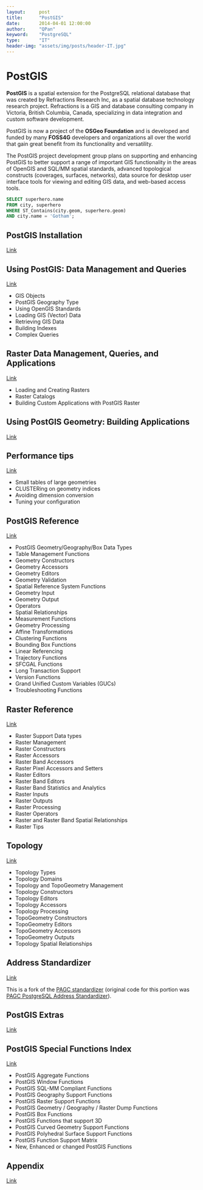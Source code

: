 ```yaml
---
layout:     post
title:      "PostGIS"
date:       2014-04-01 12:00:00
author:     "QPan"
keyword:    "PostgreSQL"
type:       "IT"
header-img: "assets/img/posts/header-IT.jpg"
---
```


# [](#header-1)PostGIS

**PostGIS** is a spatial extension for the PostgreSQL relational database that was created by Refractions Research Inc, as a spatial database technology research project. Refractions is a GIS and database consulting company in Victoria, British Columbia, Canada, specializing in data integration and custom software development.

PostGIS is now a project of the **OSGeo Foundation** and is developed and funded by many **FOSS4G** developers and organizations all over the world that gain great benefit from its functionality and versatility.

The PostGIS project development group plans on supporting and enhancing PostGIS to better support a range of important GIS functionality in the areas of OpenGIS and SQL/MM spatial standards, advanced topological constructs (coverages, surfaces, networks), data source for desktop user interface tools for viewing and editing GIS data, and web-based access tools.

```sql
SELECT superhero.name
FROM city, superhero
WHERE ST_Contains(city.geom, superhero.geom)
AND city.name = 'Gotham';
```

## [](#header-2)PostGIS Installation

[Link](https://postgis.net/docs/manual-3.0/postgis_installation.html)

## [](#header-2)Using PostGIS: Data Management and Queries

[Link](https://postgis.net/docs/manual-3.0/using_postgis_dbmanagement.html)

- GIS Objects
- PostGIS Geography Type
- Using OpenGIS Standards
- Loading GIS (Vector) Data
- Retrieving GIS Data
- Building Indexes
- Complex Queries

## [](#header-2)Raster Data Management, Queries, and Applications

[Link](https://postgis.net/docs/manual-3.0/using_raster_dataman.html)

- Loading and Creating Rasters
- Raster Catalogs
- Building Custom Applications with PostGIS Raster

## [](#header-2)Using PostGIS Geometry: Building Applications

[Link](https://postgis.net/docs/manual-3.0/ch06.html)

## [](#header-2)Performance tips

[Link](https://postgis.net/docs/manual-3.0/performance_tips.html)

- Small tables of large geometries
- CLUSTERing on geometry indices
- Avoiding dimension conversion
- Tuning your configuration

## [](#header-2)PostGIS Reference

[Link](https://postgis.net/docs/manual-3.0/reference.html)

- PostGIS Geometry/Geography/Box Data Types
- Table Management Functions
- Geometry Constructors
- Geometry Accessors
- Geometry Editors
- Geometry Validation
- Spatial Reference System Functions
- Geometry Input
- Geometry Output
- Operators
- Spatial Relationships
- Measurement Functions
- Geometry Processing
- Affine Transformations
- Clustering Functions
- Bounding Box Functions
- Linear Referencing
- Trajectory Functions
- SFCGAL Functions
- Long Transaction Support
- Version Functions
- Grand Unified Custom Variables (GUCs)
- Troubleshooting Functions

## [](#header-2)Raster Reference

[Link](https://postgis.net/docs/manual-3.0/RT_reference.html)

- Raster Support Data types
- Raster Management
- Raster Constructors
- Raster Accessors
- Raster Band Accessors
- Raster Pixel Accessors and Setters
- Raster Editors
- Raster Band Editors
- Raster Band Statistics and Analytics
- Raster Inputs
- Raster Outputs
- Raster Processing
- Raster Operators
- Raster and Raster Band Spatial Relationships
- Raster Tips

## [](#header-2)Topology

[Link](https://postgis.net/docs/manual-3.0/Topology.html)

- Topology Types
- Topology Domains
- Topology and TopoGeometry Management
- Topology Constructors
- Topology Editors
- Topology Accessors
- Topology Processing
- TopoGeometry Constructors
- TopoGeometry Editors
- TopoGeometry Accessors
- TopoGeometry Outputs
- Topology Spatial Relationships

## [](#header-2)Address Standardizer

[Link](https://postgis.net/docs/manual-3.0/Address_Standardizer.html)

This is a fork of the [PAGC standardizer](http://www.pagcgeo.org/docs/html/pagc-11.html) (original code for this portion was [PAGC PostgreSQL Address Standardizer](https://sourceforge.net/p/pagc/code/360/tree/branches/sew-refactor/postgresql/)).

## [](#header-2)PostGIS Extras

[Link](https://postgis.net/docs/manual-3.0/Extras.html)

## [](#header-2)PostGIS Special Functions Index

[Link](https://postgis.net/docs/manual-3.0/PostGIS_Special_Functions_Index.html)

- PostGIS Aggregate Functions
- PostGIS Window Functions
- PostGIS SQL-MM Compliant Functions
- PostGIS Geography Support Functions
- PostGIS Raster Support Functions
- PostGIS Geometry / Geography / Raster Dump Functions
- PostGIS Box Functions
- PostGIS Functions that support 3D
- PostGIS Curved Geometry Support Functions
- PostGIS Polyhedral Surface Support Functions
- PostGIS Function Support Matrix
- New, Enhanced or changed PostGIS Functions

## [](#header-2)Appendix

[Link](https://postgis.net/docs/manual-3.0/release_notes.html)
